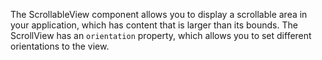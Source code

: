 The ScrollableView component allows you to display a scrollable area in your application, which has content that is larger than its bounds.
The ScrollView has an `orientation` property, which allows you to set different orientations to the view.
